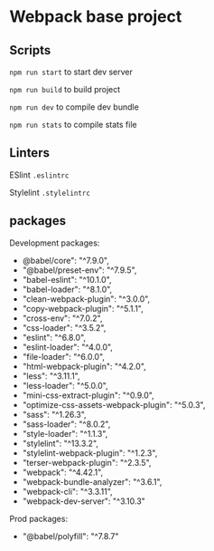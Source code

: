 # Webpack base project

## Scripts
`npm run start` to start dev server

`npm run build` to build project

`npm run dev` to compile dev bundle

`npm run stats` to compile stats file

## Linters
ESlint `.eslintrc`

Stylelint `.stylelintrc`

## packages
Development packages:
* @babel/core": "^7.9.0",
* "@babel/preset-env": "^7.9.5",
* "babel-eslint": "^10.1.0",
* "babel-loader": "^8.1.0",
* "clean-webpack-plugin": "^3.0.0",
* "copy-webpack-plugin": "^5.1.1",
* "cross-env": "^7.0.2",
* "css-loader": "^3.5.2",
* "eslint": "^6.8.0",
* "eslint-loader": "^4.0.0",
* "file-loader": "^6.0.0",
* "html-webpack-plugin": "^4.2.0",
* "less": "^3.11.1",
* "less-loader": "^5.0.0",
* "mini-css-extract-plugin": "^0.9.0",
* "optimize-css-assets-webpack-plugin": "^5.0.3",
* "sass": "^1.26.3",
* "sass-loader": "^8.0.2",
* "style-loader": "^1.1.3",
* "stylelint": "^13.3.2",
* "stylelint-webpack-plugin": "^1.2.3",
* "terser-webpack-plugin": "^2.3.5",
* "webpack": "^4.42.1",
* "webpack-bundle-analyzer": "^3.6.1",
* "webpack-cli": "^3.3.11",
* "webpack-dev-server": "^3.10.3"

Prod packages:
* "@babel/polyfill": "^7.8.7"